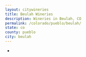```yaml
---
layout: citywineries
title: Beulah Wineries
description: Wineries in Beulah, CO
permalink: /colorado/pueblo/beulah/
state: co
county: pueblo
city: beulah
---
```

-

